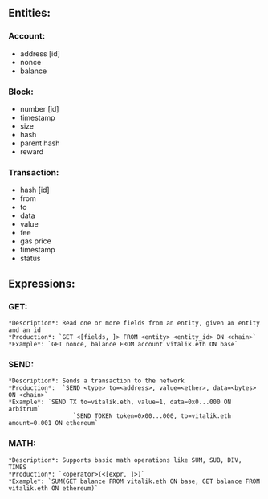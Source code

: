 ## Entities:
### Account:
- address [id]
- nonce
- balance

### Block:
- number [id]
- timestamp
- size 
- hash
- parent hash
- reward

### Transaction:
- hash [id]
- from
- to
- data
- value
- fee
- gas price
- timestamp
- status

## Expressions:
### GET:
    *Description*: Read one or more fields from an entity, given an entity and an id
    *Production*: `GET <[fields, ]> FROM <entity> <entity_id> ON <chain>`
    *Example*: `GET nonce, balance FROM account vitalik.eth ON base`

### SEND:
    *Description*: Sends a transaction to the network
    *Production*:  `SEND <type> to=<address>, value=<ether>, data=<bytes> ON <chain>`
    *Example*: `SEND TX to=vitalik.eth, value=1, data=0x0...000 ON arbitrum`
                      `SEND TOKEN token=0x00...000, to=vitalik.eth amount=0.001 ON ethereum`

### MATH:
    *Description*: Supports basic math operations like SUM, SUB, DIV, TIMES
    *Production*: `<operator>(<[expr, ]>)`
    *Example*: `SUM(GET balance FROM vitalik.eth ON base, GET balance FROM vitalik.eth ON ethereum)`
